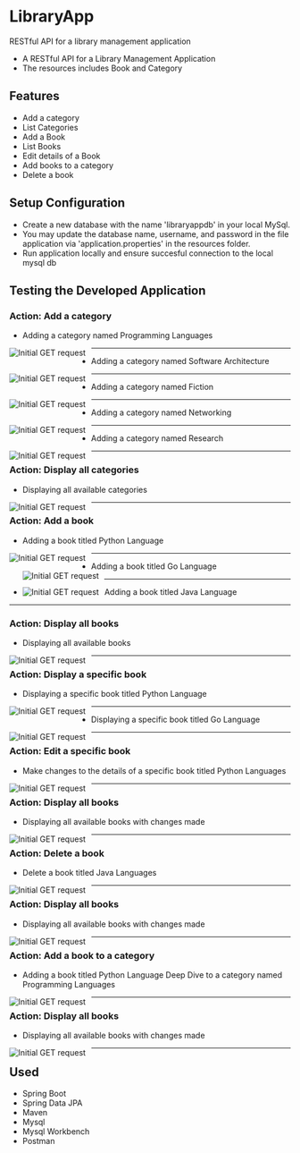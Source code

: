 # LibraryApp
RESTful API for a library management application
* A RESTful API for a Library Management Application
* The resources includes Book and Category

## Features
* Add a category
* List Categories
* Add a Book
* List Books
* Edit details of a Book
* Add books to a category
* Delete a book

## Setup Configuration
* Create a new database with the name 'libraryappdb' in your local MySql. 
* You may update the database name, username, and password in the file application via 'application.properties' in the resources folder. 
* Run application locally and ensure succesful connection to the local mysql db

## Testing the Developed Application
### Action: Add a category
* Adding a category named Programming Languages

<img src="screenshots/programming_category.png"
     alt="Initial GET request"
     style="float: left; margin-right: 10px;" />

---

* Adding a category named Software Architecture

<img src="screenshots/software_architecture.png"
     alt="Initial GET request"
     style="float: left; margin-right: 10px;" />

---

* Adding a category named Fiction

<img src="screenshots/fiction.png"
     alt="Initial GET request"
     style="float: left; margin-right: 10px;" />

---

* Adding a category named Networking

<img src="screenshots/networking.png"
     alt="Initial GET request"
     style="float: left; margin-right: 10px;" />

---

* Adding a category named Research

<img src="screenshots/research.png"
     alt="Initial GET request"
     style="float: left; margin-right: 10px;" />

---


### Action: Display all categories
* Displaying all available categories

<img src="screenshots/display_all_categories.png"
     alt="Initial GET request"
     style="float: left; margin-right: 10px;" />

---

### Action: Add a book
* Adding a book titled Python Language

<img src="screenshots/python_book.png"
     alt="Initial GET request"
     style="float: left; margin-right: 10px;" />

---

* Adding a book titled Go Language
<img src="screenshots/go_book.png"
     alt="Initial GET request"
     style="float: left; margin-right: 10px;" />

---

* Adding a book titled Java Language
<img src="screenshots/java_book.png"
     alt="Initial GET request"
     style="float: left; margin-right: 10px;" />

---

### Action: Display all books
* Displaying all available books

<img src="screenshots/display_all_books.png"
     alt="Initial GET request"
     style="float: left; margin-right: 10px;" />

---

### Action: Display a specific book
* Displaying a specific book titled Python Language

<img src="screenshots/specific_python.png"
     alt="Initial GET request"
     style="float: left; margin-right: 10px;" />

---
* Displaying a specific book titled Go Language

<img src="screenshots/specific_go.png"
     alt="Initial GET request"
     style="float: left; margin-right: 10px;" />

---

### Action: Edit a specific book
* Make changes to the details of a specific book titled Python Languages

<img src="screenshots/edit_specific_python.png"
     alt="Initial GET request"
     style="float: left; margin-right: 10px;" />

---

### Action: Display all books 
* Displaying all available books with changes made

<img src="screenshots/display_new_all_books.png"
     alt="Initial GET request"
     style="float: left; margin-right: 10px;" />

---

### Action: Delete a book
* Delete a book titled Java Languages

<img src="screenshots/delete_book_java.png"
     alt="Initial GET request"
     style="float: left; margin-right: 10px;" />

---

### Action: Display all books 
* Displaying all available books with changes made

<img src="screenshots/display_deleted_all.png"
     alt="Initial GET request"
     style="float: left; margin-right: 10px;" />

---

### Action: Add a book to a category
* Adding a book titled Python Language Deep Dive to a category named Programming Languages

<img src="screenshots/python_to_category.png"
     alt="Initial GET request"
     style="float: left; margin-right: 10px;" />

---

### Action: Display all books 
* Displaying all available books with changes made

<img src="screenshots/display_category_added_all.png"
     alt="Initial GET request"
     style="float: left; margin-right: 10px;" />

---

## Used
* Spring Boot
* Spring Data JPA
* Maven
* Mysql
* Mysql Workbench
* Postman

